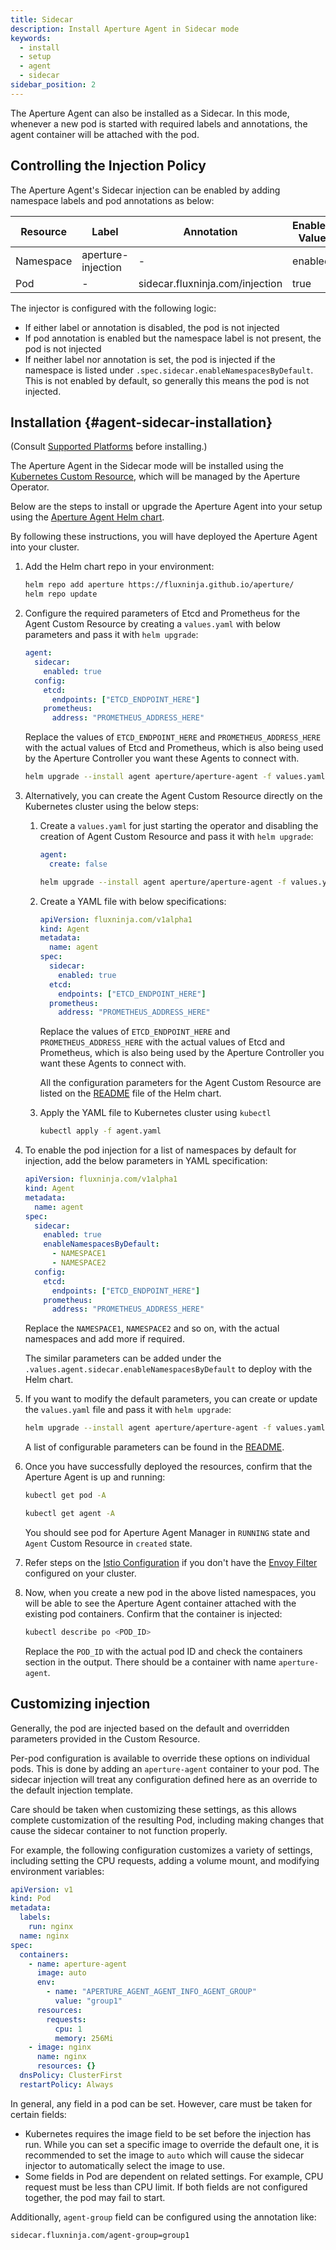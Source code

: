 ```yaml
---
title: Sidecar
description: Install Aperture Agent in Sidecar mode
keywords:
  - install
  - setup
  - agent
  - sidecar
sidebar_position: 2
---
```


The Aperture Agent can also be installed as a Sidecar. In this mode, whenever a new pod is started
with required labels and annotations, the agent container will be attached with the pod.

## Controlling the Injection Policy

The Aperture Agent's Sidecar injection can be enabled by adding namespace labels and pod annotations as below:

| Resource  | Label              | Annotation                      | Enabled Value | Disabled Value |
| --------- | ------------------ | ------------------------------- | ------------- | -------------- |
| Namespace | aperture-injection | -                               | enabled       | disabled       |
| Pod       | -                  | sidecar.fluxninja.com/injection | true          | false          |

The injector is configured with the following logic:

- If either label or annotation is disabled, the pod is not injected
- If pod annotation is enabled but the namespace label is not present, the pod is not injected
- If neither label nor annotation is set, the pod is injected if the namespace is listed under
  `.spec.sidecar.enableNamespacesByDefault`. This is not enabled by default, so generally this
  means the pod is not injected.

## Installation {#agent-sidecar-installation}

(Consult [Supported Platforms](setup/supported-platforms.md) before installing.)

The Aperture Agent in the Sidecar mode will be installed using the
[Kubernetes Custom Resource](https://kubernetes.io/docs/concepts/extend-kubernetes/api-extension/custom-resources/),
which will be managed by the Aperture Operator.

Below are the steps to install or upgrade the Aperture Agent into your setup using
the [Aperture Agent Helm chart](https://artifacthub.io/packages/helm/aperture/aperture-agent).

By following these instructions, you will have deployed the Aperture Agent into your cluster.

1. Add the Helm chart repo in your environment:

   ```bash
   helm repo add aperture https://fluxninja.github.io/aperture/
   helm repo update
   ```

2. Configure the required parameters of Etcd and Prometheus for the Agent Custom Resource by creating a `values.yaml`
   with below parameters and pass it with `helm upgrade`:

   ```yaml
   agent:
     sidecar:
       enabled: true
     config:
       etcd:
         endpoints: ["ETCD_ENDPOINT_HERE"]
       prometheus:
         address: "PROMETHEUS_ADDRESS_HERE"
   ```

   Replace the values of `ETCD_ENDPOINT_HERE` and `PROMETHEUS_ADDRESS_HERE` with the actual values of Etcd and Prometheus,
   which is also being used by the Aperture Controller you want these Agents to connect with.

   ```bash
   helm upgrade --install agent aperture/aperture-agent -f values.yaml
   ```

3. Alternatively, you can create the Agent Custom Resource directly on the Kubernetes cluster using the below steps:

   1. Create a `values.yaml` for just starting the operator and disabling the creation of Agent Custom Resource
      and pass it with `helm upgrade`:

      ```yaml
      agent:
        create: false
      ```

      ```bash
      helm upgrade --install agent aperture/aperture-agent -f values.yaml
      ```

   2. Create a YAML file with below specifications:

      ```yaml
      apiVersion: fluxninja.com/v1alpha1
      kind: Agent
      metadata:
        name: agent
      spec:
        sidecar:
          enabled: true
        etcd:
          endpoints: ["ETCD_ENDPOINT_HERE"]
        prometheus:
          address: "PROMETHEUS_ADDRESS_HERE"
      ```

      Replace the values of `ETCD_ENDPOINT_HERE` and `PROMETHEUS_ADDRESS_HERE` with the actual values of Etcd and Prometheus,
      which is also being used by the Aperture Controller you want these Agents to connect with.

      All the configuration parameters for the Agent Custom Resource are listed on the
      [README](https://artifacthub.io/packages/helm/aperture/aperture-operator#aperture-custom-resource-parameters)
      file of the Helm chart.

   3. Apply the YAML file to Kubernetes cluster using `kubectl`

      ```bash
      kubectl apply -f agent.yaml
      ```

4. To enable the pod injection for a list of namespaces by default for injection, add the below parameters in YAML specification:

   ```yaml
   apiVersion: fluxninja.com/v1alpha1
   kind: Agent
   metadata:
     name: agent
   spec:
     sidecar:
       enabled: true
       enableNamespacesByDefault:
         - NAMESPACE1
         - NAMESPACE2
     config:
       etcd:
         endpoints: ["ETCD_ENDPOINT_HERE"]
       prometheus:
         address: "PROMETHEUS_ADDRESS_HERE"
   ```

   Replace the `NAMESPACE1`, `NAMESPACE2` and so on, with the actual namespaces and add more if required.

   The similar parameters can be added under the `.values.agent.sidecar.enableNamespacesByDefault` to deploy with the Helm chart.

5. If you want to modify the default parameters, you can create or update the
   `values.yaml` file and pass it with `helm upgrade`:

   ```bash
   helm upgrade --install agent aperture/aperture-agent -f values.yaml
   ```

   A list of configurable parameters can be found in the
   [README](https://artifacthub.io/packages/helm/aperture/aperture-agent#parameters).

6. Once you have successfully deployed the resources, confirm that the
   Aperture Agent is up and running:

   ```bash
   kubectl get pod -A

   kubectl get agent -A
   ```

   You should see pod for Aperture Agent Manager in `RUNNING` state and `Agent` Custom Resource in `created` state.

7. Refer steps on the [Istio Configuration](setup/istio.md) if you don't have the
   [Envoy Filter](https://istio.io/latest/docs/reference/config/networking/envoy-filter/)
   configured on your cluster.

8. Now, when you create a new pod in the above listed namespaces, you will be able to see the Aperture Agent container attached
   with the existing pod containers. Confirm that the container is injected:

   ```bash
   kubectl describe po <POD_ID>
   ```

   Replace the `POD_ID` with the actual pod ID and check the containers section in the output. There should be a container
   with name `aperture-agent`.

## Customizing injection

Generally, the pod are injected based on the default and overridden parameters provided in the Custom Resource.

Per-pod configuration is available to override these options on individual pods. This is done by adding an `aperture-agent` container
to your pod. The sidecar injection will treat any configuration defined here as an override to the default injection template.

Care should be taken when customizing these settings, as this allows complete customization of the resulting Pod,
including making changes that cause the sidecar container to not function properly.

For example, the following configuration customizes a variety of settings, including setting the CPU requests, adding a volume mount, and
modifying environment variables:

```yaml
apiVersion: v1
kind: Pod
metadata:
  labels:
    run: nginx
  name: nginx
spec:
  containers:
    - name: aperture-agent
      image: auto
      env:
        - name: "APERTURE_AGENT_AGENT_INFO_AGENT_GROUP"
          value: "group1"
      resources:
        requests:
          cpu: 1
          memory: 256Mi
    - image: nginx
      name: nginx
      resources: {}
  dnsPolicy: ClusterFirst
  restartPolicy: Always
```

In general, any field in a pod can be set. However, care must be taken for certain fields:

- Kubernetes requires the image field to be set before the injection has run. While you can set a specific
  image to override the default one, it is recommended to set the image to `auto` which will cause the
  sidecar injector to automatically select the image to use.
- Some fields in Pod are dependent on related settings. For example, CPU request must be less than CPU limit.
  If both fields are not configured together, the pod may fail to start.

Additionally, `agent-group` field can be configured using the annotation like:

`sidecar.fluxninja.com/agent-group=group1`

